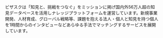 ビザスクは「知見と、挑戦をつなぐ」をミッションに掲げ国内外56万人超の知見データベースを活用しナレッジプラットフォームを運営しています。新規事業開発、人材育成、グローバル戦略等、課題を抱える法人・個人と知見を持つ個人を1時間からのインタビューなどあらゆる手法でマッチングするサービスを展開しています。
